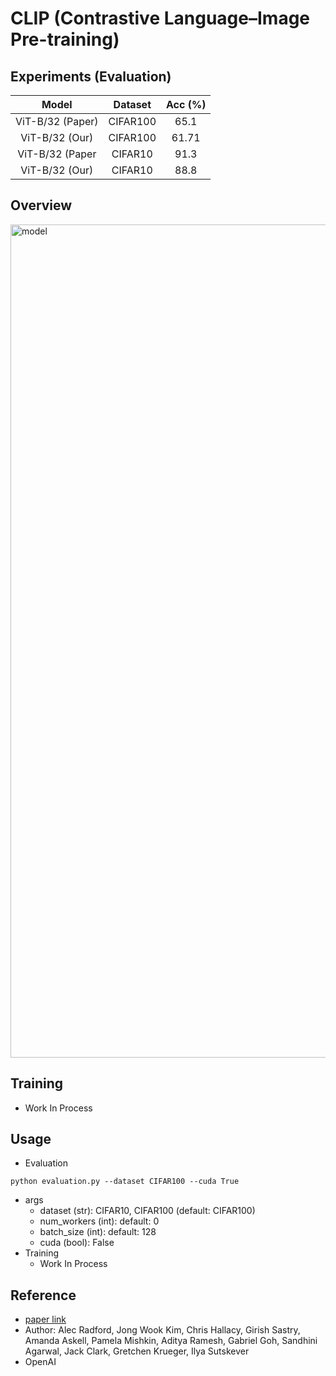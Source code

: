 # CLIP (Contrastive Language–Image Pre-training)

## Experiments (Evaluation)
  | Model | Dataset | Acc (%) |
  |:-:|:-:|:-:|
  | ViT-B/32 (Paper) | CIFAR100 | 65.1 |
  | ViT-B/32 (Our) | CIFAR100 | 61.71 |
  | ViT-B/32 (Paper | CIFAR10 | 91.3 |
  | ViT-B/32 (Our) | CIFAR10 | 88.8 |
  
## Overview
<img width="1333" alt="model" src="https://user-images.githubusercontent.com/22078438/104386323-45c66b00-5578-11eb-9261-0c2c067cabc4.png">


## Training
 - Work In Process

## Usage
 - Evaluation
 ```
 python evaluation.py --dataset CIFAR100 --cuda True
 ```
   - args
     - dataset (str): CIFAR10, CIFAR100 (default: CIFAR100)
     - num_workers (int): default: 0
     - batch_size (int): default: 128
     - cuda (bool): False
  - Training
    - Work In Process

## Reference
 - [paper link](https://cdn.openai.com/papers/Learning_Transferable_Visual_Models_From_Natural_Language_Supervision.pdf)
 - Author: Alec Radford, Jong Wook Kim, Chris Hallacy, Girish Sastry, Amanda Askell, Pamela Mishkin, Aditya Ramesh, Gabriel Goh, Sandhini Agarwal, Jack Clark, Gretchen Krueger, Ilya Sutskever
 - OpenAI
